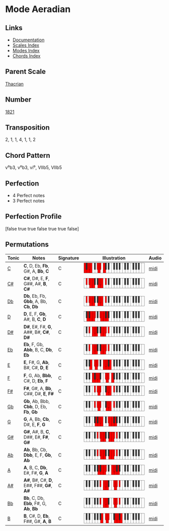 # Mode Aeradian

## Links

- [Documentation](README.md)
- [Scales Index](Scales.md)
- [Modes Index](Modes.md)
- [Chords Index](Chords.md)

## Parent Scale

[Thacrian](ScaleThacrian.md)

## Number

[1821](https://ianring.com/musictheory/scales/1821)

## Transposition

2, 1, 1, 4, 1, 1, 2

## Chord Pattern

v⁰b3, v⁰b3, vi⁰, VIIb5, VIIb5

## Perfection

- 4 Perfect notes
- 3 Perfect notes

## Perfection Profile

[false true true false true true false]

## Permutations

| Tonic | Notes | Signature | Illustration | Audio |
|-------|-------|-----------|--------------|-------|
| [C](ModeCNaturalAeradian.md) | **C**, D, Eb, **Fb**, G#, A, **Bb**, **C** | C | ![CNaturalAeradian](ModeCNaturalAeradian.png) | [midi](https://github.com/edipermadi/music/blob/main/docs/ModeCNaturalAeradian.mid?raw=true) |
| [C#](ModeCSharpAeradian.md) | **C#**, D#, E, **F**, G##, A#, **B**, **C#** | C | ![CSharpAeradian](ModeCSharpAeradian.png) | [midi](https://github.com/edipermadi/music/blob/main/docs/ModeCSharpAeradian.mid?raw=true) |
| [Db](ModeDFlatAeradian.md) | **Db**, Eb, Fb, **Gbb**, A, Bb, **Cb**, **Db** | C | ![DFlatAeradian](ModeDFlatAeradian.png) | [midi](https://github.com/edipermadi/music/blob/main/docs/ModeDFlatAeradian.mid?raw=true) |
| [D](ModeDNaturalAeradian.md) | **D**, E, F, **Gb**, A#, B, **C**, **D** | C | ![DNaturalAeradian](ModeDNaturalAeradian.png) | [midi](https://github.com/edipermadi/music/blob/main/docs/ModeDNaturalAeradian.mid?raw=true) |
| [D#](ModeDSharpAeradian.md) | **D#**, E#, F#, **G**, A##, B#, **C#**, **D#** | C | ![DSharpAeradian](ModeDSharpAeradian.png) | [midi](https://github.com/edipermadi/music/blob/main/docs/ModeDSharpAeradian.mid?raw=true) |
| [Eb](ModeEFlatAeradian.md) | **Eb**, F, Gb, **Abb**, B, C, **Db**, **Eb** | C | ![EFlatAeradian](ModeEFlatAeradian.png) | [midi](https://github.com/edipermadi/music/blob/main/docs/ModeEFlatAeradian.mid?raw=true) |
| [E](ModeENaturalAeradian.md) | **E**, F#, G, **Ab**, B#, C#, **D**, **E** | C | ![ENaturalAeradian](ModeENaturalAeradian.png) | [midi](https://github.com/edipermadi/music/blob/main/docs/ModeENaturalAeradian.mid?raw=true) |
| [F](ModeFNaturalAeradian.md) | **F**, G, Ab, **Bbb**, C#, D, **Eb**, **F** | C | ![FNaturalAeradian](ModeFNaturalAeradian.png) | [midi](https://github.com/edipermadi/music/blob/main/docs/ModeFNaturalAeradian.mid?raw=true) |
| [F#](ModeFSharpAeradian.md) | **F#**, G#, A, **Bb**, C##, D#, **E**, **F#** | C | ![FSharpAeradian](ModeFSharpAeradian.png) | [midi](https://github.com/edipermadi/music/blob/main/docs/ModeFSharpAeradian.mid?raw=true) |
| [Gb](ModeGFlatAeradian.md) | **Gb**, Ab, Bbb, **Cbb**, D, Eb, **Fb**, **Gb** | C | ![GFlatAeradian](ModeGFlatAeradian.png) | [midi](https://github.com/edipermadi/music/blob/main/docs/ModeGFlatAeradian.mid?raw=true) |
| [G](ModeGNaturalAeradian.md) | **G**, A, Bb, **Cb**, D#, E, **F**, **G** | C | ![GNaturalAeradian](ModeGNaturalAeradian.png) | [midi](https://github.com/edipermadi/music/blob/main/docs/ModeGNaturalAeradian.mid?raw=true) |
| [G#](ModeGSharpAeradian.md) | **G#**, A#, B, **C**, D##, E#, **F#**, **G#** | C | ![GSharpAeradian](ModeGSharpAeradian.png) | [midi](https://github.com/edipermadi/music/blob/main/docs/ModeGSharpAeradian.mid?raw=true) |
| [Ab](ModeAFlatAeradian.md) | **Ab**, Bb, Cb, **Dbb**, E, F, **Gb**, **Ab** | C | ![AFlatAeradian](ModeAFlatAeradian.png) | [midi](https://github.com/edipermadi/music/blob/main/docs/ModeAFlatAeradian.mid?raw=true) |
| [A](ModeANaturalAeradian.md) | **A**, B, C, **Db**, E#, F#, **G**, **A** | C | ![ANaturalAeradian](ModeANaturalAeradian.png) | [midi](https://github.com/edipermadi/music/blob/main/docs/ModeANaturalAeradian.mid?raw=true) |
| [A#](ModeASharpAeradian.md) | **A#**, B#, C#, **D**, E##, F##, **G#**, **A#** | C | ![ASharpAeradian](ModeASharpAeradian.png) | [midi](https://github.com/edipermadi/music/blob/main/docs/ModeASharpAeradian.mid?raw=true) |
| [Bb](ModeBFlatAeradian.md) | **Bb**, C, Db, **Ebb**, F#, G, **Ab**, **Bb** | C | ![BFlatAeradian](ModeBFlatAeradian.png) | [midi](https://github.com/edipermadi/music/blob/main/docs/ModeBFlatAeradian.mid?raw=true) |
| [B](ModeBNaturalAeradian.md) | **B**, C#, D, **Eb**, F##, G#, **A**, **B** | C | ![BNaturalAeradian](ModeBNaturalAeradian.png) | [midi](https://github.com/edipermadi/music/blob/main/docs/ModeBNaturalAeradian.mid?raw=true) |
